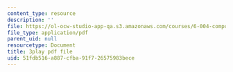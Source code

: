 ```yaml
---
content_type: resource
description: ''
file: https://ol-ocw-studio-app-qa.s3.amazonaws.com/courses/6-004-computation-structures-spring-2017/51fdb516a887cfba91f726575983bece_iQR_6f5Jdns.pdf
file_type: application/pdf
parent_uid: null
resourcetype: Document
title: 3play pdf file
uid: 51fdb516-a887-cfba-91f7-26575983bece
---
```

